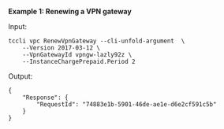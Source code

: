 **Example 1: Renewing a VPN gateway**



Input: 

```
tccli vpc RenewVpnGateway --cli-unfold-argument  \
    --Version 2017-03-12 \
    --VpnGatewayId vpngw-lazly92z \
    --InstanceChargePrepaid.Period 2
```

Output: 
```
{
    "Response": {
        "RequestId": "74883e1b-5901-46de-ae1e-d6e2cf591c5b"
    }
}
```

